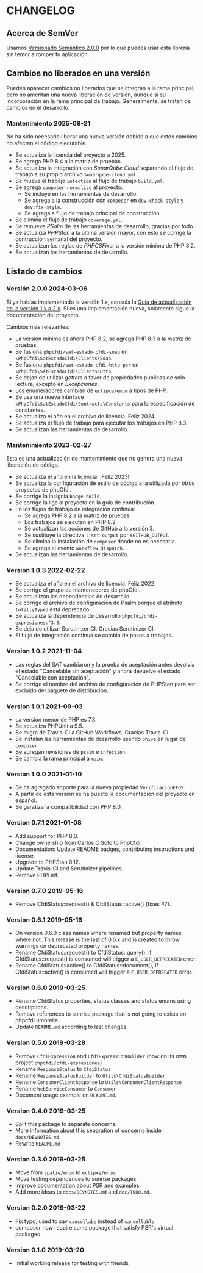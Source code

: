 # CHANGELOG

## Acerca de SemVer

Usamos [Versionado Semántico 2.0.0](SEMVER.md) por lo que puedes usar esta librería sin temor a romper tu aplicación.

## Cambios no liberados en una versión

Pueden aparecer cambios no liberados que se integran a la rama principal, pero no ameritan una nueva liberación de
versión, aunque sí su incorporación en la rama principal de trabajo. Generalmente, se tratan de cambios en el desarrollo.

### Mantenimiento 2025-08-21

No ha sido necesario liberar una nueva versión debido a que estos cambios no afectan el código ejecutable.

- Se actualiza la licencia del proyecto a 2025.
- Se agrega PHP 8.4 a la matriz de pruebas.
- Se actualiza la integración con *SonarQube Cloud* separando el flujo de trabajo
  a su propio archivo `sonarqube-cloud.yml`.
- Se mueve el trabajo `infection` al flujo de trabajo `build.yml`.
- Se agrega `composer-normalize` al proyecto:
  - Se incluye en las herramientas de desarrollo.
  - Se agrega a la construcción con `composer` en `dev:check-style` y `dev:fix-style`.
  - Se agrega a flujo de trabajo principal de construcción.
- Se elimina el flujo de trabajo `coverage.yml`.
- Se remueve *PSalm* de las herramientas de desarrollo, gracias por todo.
- Se actualiza *PHPStan* a la última versión mayor, con esto se corrige la contrucción semanal del proyecto.
- Se actualizan las reglas de *PHPCSFixer* a la versión mínima de PHP 8.2.
- Se actualizan las herramientas de desarrollo.

## Listado de cambios

### Versión 2.0.0 2024-03-06

Si ya habías implementado la versión 1.x, consula la [Guía de actualización de la versión 1.x a 2.x](UPGRADE_v1_v2.md).
Si es una implementación nueva, solamente sigue la documentación del proyecto.

Cambios más relevantes:

- La versión mínima es ahora PHP 8.2, se agrega PHP 8.3 a la matriz de pruebas.
- Se fusiona `phpcfdi/sat-estado-cfdi-soap` en `\PhpCfdi\SatEstadoCfdi\Clients\Soap`.
- Se fusiona `phpcfdi/sat-estado-cfdi-http-psr` en `\PhpCfdi\SatEstadoCfdi\Clients\Http`.
- Se dejan de utilizar *getters* a favor de propiedades públicas de solo lectura, excepto en *Excepciones*.
- Los enumeradores cambian de `eclipxe/enum` a tipos de PHP.
- Se usa una nueva interface `\PhpCfdi\SatEstadoCfdi\Contracts\Constants` para la especificación de constantes.
- Se actualiza el año en el archivo de licencia. Feliz 2024.
- Se actualiza el flujo de trabajo para ejecutar los trabajos en PHP 8.3.
- Se actualizan las herramientas de desarrollo.

### Mantenimiento 2023-02-27

Esta es una actualización de mantenimiento que no genera una nueva liberación de código.

- Se actualiza el año en la licencia. ¡Feliz 2023!
- Se actualiza la configuración de estilo de código a la utilizada por otros proyectos de phpCfdi.
- Se corrige la insignia `badge-build`.
- Se corrige la liga al proyecto en la guía de contribución.
- En los flujos de trabajo de integración continua:
  - Se agrega PHP 8.2 a la matriz de pruebas
  - Los trabajos se ejecutan en PHP 8.2
  - Se actualizan las acciones de GitHub a la versión 3.
  - Se sustituye la directiva `::set-output` por `$GITHUB_OUTPUT`.
  - Se elimina la instalación de `composer` donde no es necesaria.
  - Se agrega el evento `workflow_dispatch`.
- Se actualizan las herramientas de desarrollo.

### Version 1.0.3 2022-02-22

- Se actualiza el año en el archivo de licencia. Feliz 2022.
- Se corrige el grupo de mantenedores de phpCfdi.
- Se actualizan las dependencias de desarrollo.
- Se corrige el archivo de configuración de Psalm porque el atributo `totallyTyped` está deprecado.
- Se actualiza la dependencia de desarrollo `phpcfdi/cfdi-expresiones:^3.0`.
- Se deja de utilizar Scrutinizer CI. Gracias Scrutinizer CI.
- El flujo de integración continua se cambia de pasos a trabajos.

### Version 1.0.2 2021-11-04

- Las reglas del SAT cambiaron y la prueba de aceptación antes devolvía el estado "Cancelable sin aceptación"
  y ahora devuelve el estado "Cancelable con aceptación".
- Se corrige el nombre del archivo de configuración de PHPStan para ser excluido del paquete de distribución.

### Version 1.0.1 2021-09-03

- La versión menor de PHP es 7.3.
- Se actualiza PHPUnit a 9.5.
- Se migra de Travis-CI a GitHub Workflows. Gracias Travis-CI.
- Se instalan las herramientas de desarrollo usando `phive` en lugar de `composer`.
- Se agregan revisiones de `psalm` e `infection`.
- Se cambia la rama principal a `main`.

### Version 1.0.0 2021-01-10

- Se ha agregado soporte para la nueva propiedad `VerificacionEFOS`.
- A partir de esta versión se ha puesto la documentación del proyecto en español.
- Se garatiza la compatibilidad con PHP 8.0.

### Version 0.7.1 2021-01-08

- Add support for PHP 8.0.
- Change ownership from Carlos C Soto to PhpCfdi.
- Documentation: Update README badges, contributing instructions and license.
- Upgrade to PHPStan 0.12.
- Update Travis-CI and Scrutinizer pipelines.
- Remove PHPLint.

### Version 0.7.0 2019-05-16

- Remove CfdiStatus::request() & CfdiStatus::active() (fixes #7).

### Version 0.6.1 2019-05-16

- On version 0.6.0 class names where renamed but property names where not.
  This release is the last of 0.6.x and is created to throw warnings on deprecated property names.
- Rename CfdiStatus::request() to CfdiStatus::query(),
  if CfdiStatus::request() is consumed will trigger a `E_USER_DEPRECATED` error.
- Rename CfdiStatus::active() to CfdiStatus::document(),
  if CfdiStatus::active() is consumed will trigger a `E_USER_DEPRECATED` error.
  
### Version 0.6.0 2019-03-25

- Rename CfdiStatus properties, status classes and status enums using descriptions.
- Remove references to sunrise package that is not going to exists on phpcfdi umbrella.
- Update `README.md` according to last changes.

### Version 0.5.0 2019-03-28

- Remove `CfdiExpression` and `CfdiExpressionBuilder` (now on its own project `phpcfdi/cfdi-expresiones`)
- Rename `ResponseStatus` to `CfdiStatus`
- Rename `ResponseStatusBuilder` to `Utils\CfdiStatusBuilder`
- Rename `ConsumerClientResponse` to `Utils\ConsumerClientResponse`
- Rename `WebServiceConsumer` to `Consumer`
- Document usage example on `README.md`.

### Version 0.4.0 2019-03-25

- Split this package to separate concerns.
- More information about this separation of concerns inside `docs/DEVNOTES.md`.
- Rewrite `README.md`

### Version 0.3.0 2019-03-25

- Move from `spatie/enum` to `eclipxe/enum`.
- Move testing dependences to sunrise packages.
- Improve documentation about PSR and examples.
- Add more ideas to `docs/DEVNOTES.md` and `doc/TODO.md`.

### Version 0.2.0 2019-03-22

- Fix typo, used to say `cancellabe` instead of `cancellable`
- composer now require some package that satisfy PSR's virtual packages

### Version 0.1.0 2019-03-20

- Initial working release for testing with friends
